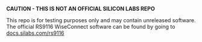 **CAUTION - THIS IS NOT AN OFFICIAL SILICON LABS REPO**

This repo is for testing purposes only and may contain unreleased software.  The official RS9116 WiseConnect software can be found by going to [docs.silabs.com/rs9116](docs.silabs.com/rs9116)